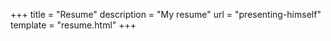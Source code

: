 +++
title = "Resume"
description = "My resume"
url = "presenting-himself"
template = "resume.html"
+++
